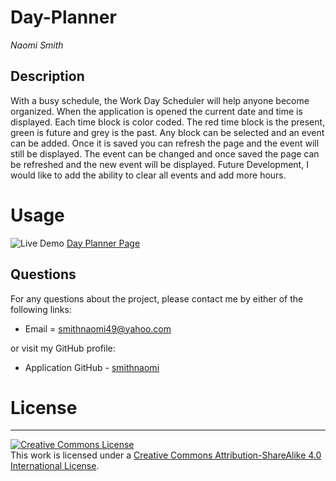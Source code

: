 # Day-Planner

_Naomi Smith_

## Description

 <p> With a busy schedule, the Work Day Scheduler will help anyone become organized. When the application is opened the current date and time is displayed. Each time block is color coded. The red time block is the present, green is future and grey is the past. Any block can be selected and an event can be added. Once it is saved you can refresh the page and the event will still be displayed. The event can be changed and once saved the page can be refreshed and the new event will be displayed. Future Development, I would like to add the ability to clear all events and add more hours.<p>

# Usage

![Live Demo](assets/images/WorkDayScheduler.gif)
[Day Planner Page](https://smithnaomi.github.io/Day-Scheduler/)

## Questions

For any questions about the project, please contact me by either of the following links:

- Email = smithnaomi49@yahoo.com

or visit my GitHub profile:

- Application GitHub - [smithnaomi](https://github.com/smithnaomi/Day-Planner)

# License

---

<a rel="license" href="http://creativecommons.org/licenses/by-sa/4.0/"><img alt="Creative Commons License" style="border-width:0" src="https://i.creativecommons.org/l/by-sa/4.0/88x31.png" /></a><br />This work is licensed under a <a rel="license" href="http://creativecommons.org/licenses/by-sa/4.0/">Creative Commons Attribution-ShareAlike 4.0 International License</a>.
